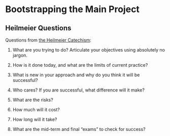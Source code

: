 # Bootstrapping the Main Project

## Heilmeier Questions

Questions from [the Heilmeier Catechism](https://www.darpa.mil/about/heilmeier-catechism):

1. What are you trying to do? Articulate your objectives using absolutely no jargon. 

1. How is it done today, and what are the limits of current practice? 

1. What is new in your approach and why do you think it will be successful? 

1. Who cares? If you are successful, what difference will it make? 

1. What are the risks? 

1. How much will it cost? 

1. How long will it take? 

1. What are the mid-term and final “exams” to check for success? 

